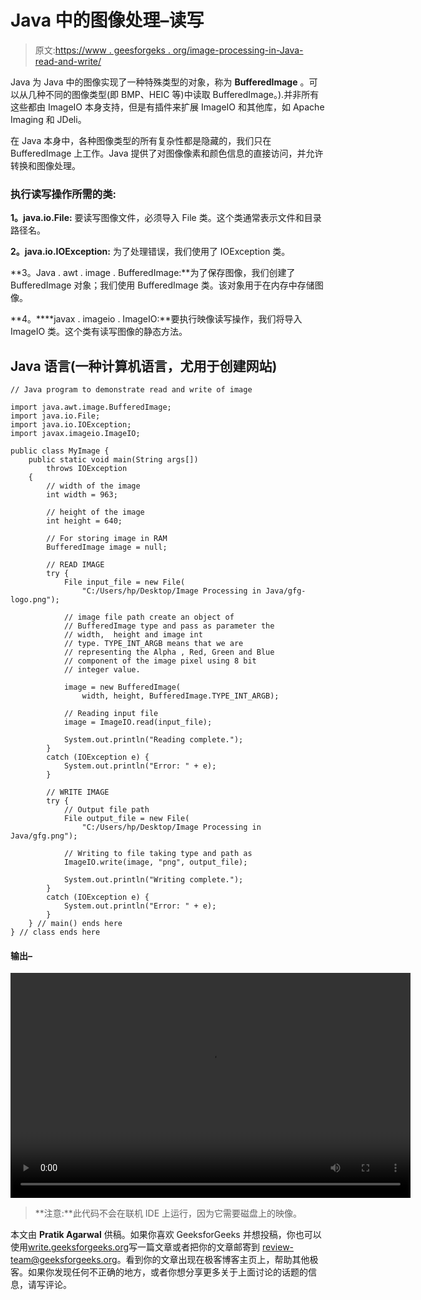 # Java 中的图像处理–读写

> 原文:[https://www . geesforgeks . org/image-processing-in-Java-read-and-write/](https://www.geeksforgeeks.org/image-processing-in-java-read-and-write/)

Java 为 Java 中的图像实现了一种特殊类型的对象，称为 **BufferedImage** 。可以从几种不同的图像类型(即 BMP、HEIC 等)中读取 BufferedImage。).并非所有这些都由 ImageIO 本身支持，但是有插件来扩展 ImageIO 和其他库，如 Apache Imaging 和 JDeli。

在 Java 本身中，各种图像类型的所有复杂性都是隐藏的，我们只在 BufferedImage 上工作。Java 提供了对图像像素和颜色信息的直接访问，并允许转换和图像处理。

### **执行读写操作所需的类**:

**1。java.io.File:** 要读写图像文件，必须导入 File 类。这个类通常表示文件和目录路径名。

**2。java.io.IOException:** 为了处理错误，我们使用了 IOException 类。

**3。Java . awt . image . BufferedImage:**为了保存图像，我们创建了 BufferedImage 对象；我们使用 BufferedImage 类。该对象用于在内存中存储图像。

**4。****javax . imageio . ImageIO:**要执行映像读写操作，我们将导入 ImageIO 类。这个类有读写图像的静态方法。

## Java 语言(一种计算机语言，尤用于创建网站)

```
// Java program to demonstrate read and write of image

import java.awt.image.BufferedImage;
import java.io.File;
import java.io.IOException;
import javax.imageio.ImageIO;

public class MyImage {
    public static void main(String args[])
        throws IOException
    {
        // width of the image
        int width = 963;

        // height of the image
        int height = 640;

        // For storing image in RAM
        BufferedImage image = null;

        // READ IMAGE
        try {
            File input_file = new File(
                "C:/Users/hp/Desktop/Image Processing in Java/gfg-logo.png");

            // image file path create an object of
            // BufferedImage type and pass as parameter the
            // width,  height and image int
            // type. TYPE_INT_ARGB means that we are
            // representing the Alpha , Red, Green and Blue
            // component of the image pixel using 8 bit
            // integer value.

            image = new BufferedImage(
                width, height, BufferedImage.TYPE_INT_ARGB);

            // Reading input file
            image = ImageIO.read(input_file);

            System.out.println("Reading complete.");
        }
        catch (IOException e) {
            System.out.println("Error: " + e);
        }

        // WRITE IMAGE
        try {
            // Output file path
            File output_file = new File(
                "C:/Users/hp/Desktop/Image Processing in Java/gfg.png");

            // Writing to file taking type and path as
            ImageIO.write(image, "png", output_file);

            System.out.println("Writing complete.");
        }
        catch (IOException e) {
            System.out.println("Error: " + e);
        }
    } // main() ends here
} // class ends here
```

#### 输出–

<video class="wp-video-shortcode" id="video-139577-1" width="640" height="360" preload="metadata" controls=""><source type="video/mp4" src="https://media.geeksforgeeks.org/wp-content/uploads/20211109160033/Image-Processing-In-Java---Set-1-1.mp4?_=1">[https://media.geeksforgeeks.org/wp-content/uploads/20211109160033/Image-Processing-In-Java---Set-1-1.mp4](https://media.geeksforgeeks.org/wp-content/uploads/20211109160033/Image-Processing-In-Java---Set-1-1.mp4)</video>

> **注意:**此代码不会在联机 IDE 上运行，因为它需要磁盘上的映像。

本文由 **Pratik Agarwal** 供稿。如果你喜欢 GeeksforGeeks 并想投稿，你也可以使用[write.geeksforgeeks.org](https://write.geeksforgeeks.org)写一篇文章或者把你的文章邮寄到 review-team@geeksforgeeks.org。看到你的文章出现在极客博客主页上，帮助其他极客。如果你发现任何不正确的地方，或者你想分享更多关于上面讨论的话题的信息，请写评论。